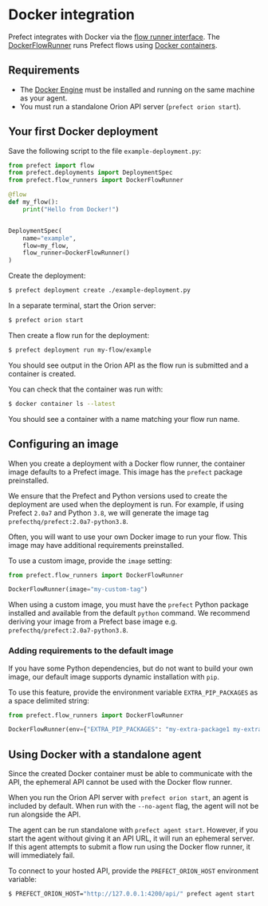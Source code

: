 
# Docker integration

Prefect integrates with Docker via the [flow runner interface](/concepts/flow-runners/). The [DockerFlowRunner](/api-ref/prefect/flow-runners.md#prefect.flow_runners.DockerFlowRunner) runs Prefect flows using [Docker containers](https://www.docker.com/resources/what-container).

## Requirements

- The [Docker Engine](https://docs.docker.com/engine/) must be installed and running on the same machine as your agent.
- You must run a standalone Orion API server (`prefect orion start`).

## Your first Docker deployment

Save the following script to the file `example-deployment.py`:

```python
from prefect import flow
from prefect.deployments import DeploymentSpec
from prefect.flow_runners import DockerFlowRunner

@flow
def my_flow():
    print("Hello from Docker!")


DeploymentSpec(
    name="example",
    flow=my_flow,
    flow_runner=DockerFlowRunner()
)
```

Create the deployment:

```bash
$ prefect deployment create ./example-deployment.py
```

In a separate terminal, start the Orion server:

```bash
$ prefect orion start
```

Then create a flow run for the deployment:

```bash
$ prefect deployment run my-flow/example
```

You should see output in the Orion API as the flow run is submitted and a container is created.

You can check that the container was run with:

```bash
$ docker container ls --latest
```

You should see a container with a name matching your flow run name.

## Configuring an image

When you create a deployment with a Docker flow runner, the container image defaults to a Prefect image. This image has the `prefect` package preinstalled.

We ensure that the Prefect and Python versions used to create the deployment are used when the deployment is run. For example, if using Prefect `2.0a7` and Python `3.8`, we will generate the image tag `prefecthq/prefect:2.0a7-python3.8`.

Often, you will want to use your own Docker image to run your flow. This image may have additional requirements preinstalled.

To use a custom image, provide the `image` setting:

```python
from prefect.flow_runners import DockerFlowRunner

DockerFlowRunner(image="my-custom-tag")
```

When using a custom image, you must have the `prefect` Python package installed and available from the default `python` command. We recommend deriving your image from a Prefect base image e.g. `prefecthq/prefect:2.0a7-python3.8`.

### Adding requirements to the default image

If you have some Python dependencies, but do not want to build your own image, our default image supports dynamic installation with `pip`.

To use this feature, provide the environment variable `EXTRA_PIP_PACKAGES` as a space delimited string:

```python
from prefect.flow_runners import DockerFlowRunner

DockerFlowRunner(env={"EXTRA_PIP_PACKAGES": "my-extra-package1 my-extra-package2"})
```

## Using Docker with a standalone agent

Since the created Docker container must be able to communicate with the API, the ephemeral API cannot be used with the Docker flow runner.

When you run the Orion API server with `prefect orion start`, an agent is included by default. When run with the `--no-agent` flag, the agent will not be run alongside the API.

The agent can be run standalone with `prefect agent start`. However, if you start the agent without giving it an API URL, it will run an ephemeral server. If this agent attempts to submit a flow run using the Docker flow runner, it will immediately fail.

To connect to your hosted API, provide the `PREFECT_ORION_HOST` environment variable:

```bash
$ PREFECT_ORION_HOST="http://127.0.0.1:4200/api/" prefect agent start
```
